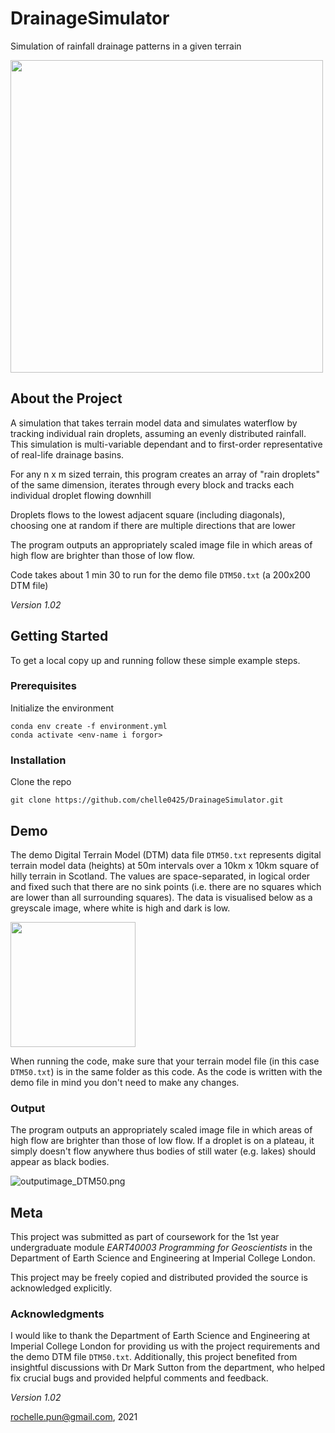 # DrainageSimulator
Simulation of rainfall drainage patterns in a given terrain

<img src="https://github.com/chelle0425/DrainageSimulator/blob/main/demo/outputimage_DTM50.png" width="500" />

## About the Project

A simulation that takes terrain model data and simulates waterflow by tracking individual rain droplets, assuming an evenly distributed rainfall. This simulation is multi-variable dependant and to first-order representative of real-life drainage basins.

For any n x m sized terrain, this program creates an array of "rain droplets" of the same dimension, iterates through every block and tracks each individual droplet flowing downhill

Droplets flows to the lowest adjacent square (including diagonals), choosing one at random if there are multiple directions that are lower

The program outputs an appropriately scaled image file in which areas of high flow are brighter than those of low flow.

Code takes about 1 min 30 to run for the demo file `DTM50.txt` (a 200x200 DTM file)

*Version 1.02*

## Getting Started
To get a local copy up and running follow these simple example steps.

### Prerequisites

Initialize the environment
```
conda env create -f environment.yml
conda activate <env-name i forgor>
```

### Installation

Clone the repo
```
git clone https://github.com/chelle0425/DrainageSimulator.git
```

## Demo

The demo Digital Terrain Model (DTM) data file `DTM50.txt` represents digital terrain model data (heights) at 50m intervals over a 10km x 10km square of hilly terrain in Scotland. The values are space-separated, in logical order and fixed such that there are no sink points (i.e. there are no squares which are lower than all surrounding squares). The data is visualised below as a greyscale image, where white is high and dark is low.

<img src="https://github.com/chelle0425/DrainageSimulator/blob/main/demo/terrainmodel_DTM50.png" width="200" />

When running the code, make sure that your terrain model file (in this case `DTM50.txt`) is in the same folder as this code. As the code is written with the demo file in mind you don't need to make any changes.

### Output
The program outputs an appropriately scaled image file in which areas of high flow are brighter than those of low flow. If a droplet is on a plateau, it simply doesn't flow anywhere thus bodies of still water (e.g. lakes) should appear as black bodies.

![outputimage_DTM50.png](https://github.com/chelle0425/DrainageSimulator/blob/main/demo/outputimage_DTM50.png "outputimage_DTM50.png")

## Meta
This project was submitted as part of coursework for the 1st year undergraduate module *EART40003 Programming for Geoscientists* in the Department of Earth Science and Engineering at Imperial College London.

This project may be freely copied and distributed provided the source is acknowledged explicitly.

### Acknowledgments 

I would like to thank the Department of Earth Science and Engineering at Imperial College London for providing us with the project requirements and the demo DTM file `DTM50.txt`. Additionally, this project benefited from insightful discussions with Dr Mark Sutton from the department, who helped fix crucial bugs and provided helpful comments and feedback.

*Version 1.02*

<rochelle.pun@gmail.com>, 2021
